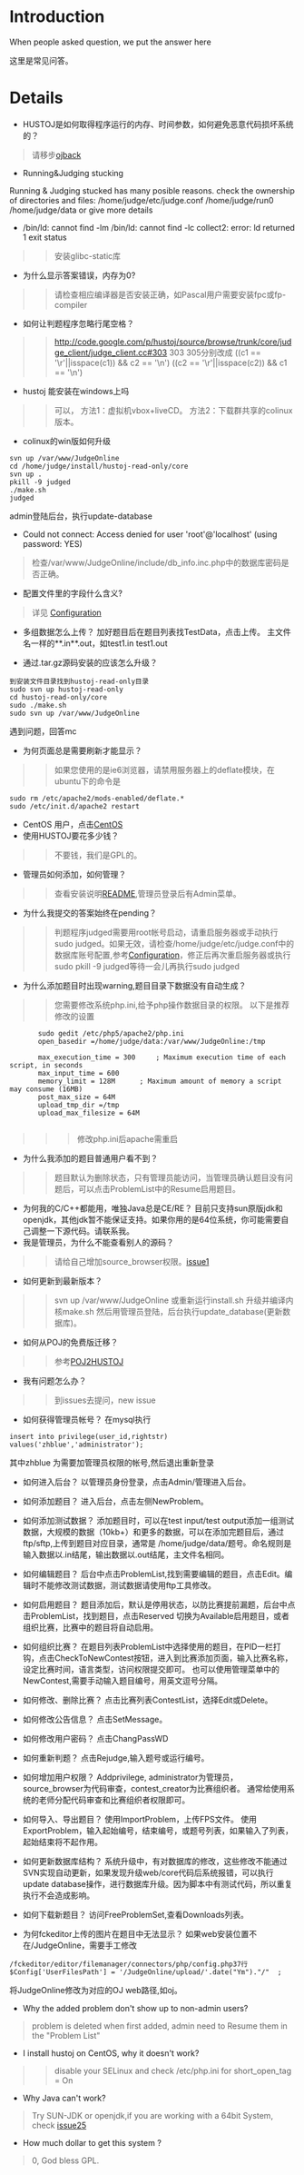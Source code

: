 # Introduction #


When people asked question, we put the answer here

这里是常见问答。

# Details #
  * HUSTOJ是如何取得程序运行的内存、时间参数，如何避免恶意代码损坏系统的？
> 请移步[ojback](ojback.md)

  * Running&Judging stucking

Running & Judging stucked has many posible reasons. check the ownership of directories and files: /home/judge/etc/judge.conf /home/judge/run0 /home/judge/data or give more details

  * /bin/ld: cannot find -lm /bin/ld: cannot find -lc collect2: error: ld returned 1 exit status
> > 安装glibc-static库

  * 为什么显示答案错误，内存为0?
> > 请检查相应编译器是否安装正确，如Pascal用户需要安装fpc或fp-compiler

  * 如何让判题程序忽略行尾空格？
> > http://code.google.com/p/hustoj/source/browse/trunk/core/judge_client/judge_client.cc#303
> > 303 305分别改成
> > ((c1 == '\r'||isspace(c1)) && c2 == '\n')
> > ((c2 == '\r'||isspace(c2)) && c1 == '\n')


  * hustoj  能安装在windows上吗
> > 可以，
> > 方法1：虚拟机vbox+liveCD。
> > 方法2：下载群共享的colinux版本。

  * colinux的win版如何升级
```
svn up /var/www/JudgeOnline
cd /home/judge/install/hustoj-read-only/core
svn up .
pkill -9 judged
./make.sh
judged
```
admin登陆后台，执行update-database

  * Could not connect: Access denied for user 'root'@'localhost' (using password: YES)

> 检查/var/www/JudgeOnline/include/db\_info.inc.php中的数据库密码是否正确。


  * 配置文件里的字段什么含义?
> 详见 [Configuration](Configuration.md)
  * 多组数据怎么上传？
加好题目后在题目列表找TestData，点击上传。
主文件名一样的**.in**.out，如test1.in test1.out

  * 通过.tar.gz源码安装的应该怎么升级？
```
到安装文件目录找到hustoj-read-only目录
sudo svn up hustoj-read-only
cd hustoj-read-only/core
sudo ./make.sh
sudo svn up /var/www/JudgeOnline
```
遇到问题，回答mc

  * 为何页面总是需要刷新才能显示？
> > 如果您使用的是ie6浏览器，请禁用服务器上的deflate模块，在ubuntu下的命令是
```
sudo rm /etc/apache2/mods-enabled/deflate.*
sudo /etc/init.d/apache2 restart
```
  * CentOS 用户，点击[CentOS](CentOS.md)
  * 使用HUSTOJ要花多少钱？
> > 不要钱，我们是GPL的。
  * 管理员如何添加，如何管理？
> > 查看安装说明[README](README.md),管理员登录后有Admin菜单。

  * 为什么我提交的答案始终在pending？
> > 判题程序judged需要用root帐号启动，请重启服务器或手动执行sudo judged。如果无效，请检查/home/judge/etc/judge.conf中的数据库账号配置,参考[Configuration](Configuration.md)，修正后再次重启服务器或执行sudo pkill -9 judged等待一会儿再执行sudo judged

  * 为什么添加题目时出现warning,题目目录下数据没有自动生成？
> > 您需要修改系统php.ini,给予php操作数据目录的权限。
> > 以下是推荐修改的设置
```
       sudo gedit /etc/php5/apache2/php.ini 
       open_basedir =/home/judge/data:/var/www/JudgeOnline:/tmp  
       
       max_execution_time = 300     ; Maximum execution time of each script, in seconds
       max_input_time = 600 
       memory_limit = 128M      ; Maximum amount of memory a script may consume (16MB)
       post_max_size = 64M
       upload_tmp_dir =/tmp
       upload_max_filesize = 64M
      
```
> > > 修改php.ini后apache需重启

  * 为什么我添加的题目普通用户看不到？

> > 题目默认为删除状态，只有管理员能访问，当管理员确认题目没有问题后，可以点击ProblemList中的Resume启用题目。

  * 为何我的C/C++都能用，唯独Java总是CE/RE？
目前只支持sun原版jdk和openjdk，其他jdk暂不能保证支持。如果你用的是64位系统，你可能需要自己调整一下源代码。请联系我。
  * 我是管理员，为什么不能查看别人的源码？
> > 请给自己增加source\_browser权限。[issue1](https://code.google.com/p/hustoj/issues/detail?id=1)
  * 如何更新到最新版本？
> > svn up /var/www/JudgeOnline
> > 或重新运行install.sh
> > 升级并编译内核make.sh
> > 然后用管理员登陆，后台执行update\_database(更新数据库)。
  * 如何从POJ的免费版迁移？
> > 参考[POJ2HUSTOJ](POJ2HUSTOJ.md)

  * 我有问题怎么办？
> > 到issues去提问，new issue

  * 如何获得管理员帐号？
在mysql执行
```
insert into privilege(user_id,rightstr) values('zhblue','administrator');
```
其中zhblue 为需要加管理员权限的帐号,然后退出重新登录

  * 如何进入后台？
以管理员身份登录，点击Admin/管理进入后台。

  * 如何添加题目？
进入后台，点击左侧NewProblem。

  * 如何添加测试数据？
添加题目时，可以在test input/test output添加一组测试数据，大规模的数据（10kb+）和更多的数据，可以在添加完题目后，通过ftp/sftp,上传到题目对应目录，通常是 /home/judge/data/题号。命名规则是输入数据以.in结尾，输出数据以.out结尾，主文件名相同。

  * 如何编辑题目？
后台中点击ProblemList,找到需要编辑的题目，点击Edit。编辑时不能修改测试数据，测试数据请使用ftp工具修改。

  * 如何启用题目？
题目添加后，默认是停用状态，以防比赛提前漏题，后台中点击ProblemList，找到题目，点击Reserved 切换为Available启用题目，或者组织比赛，比赛中的题目将自动启用。

  * 如何组织比赛？
在题目列表ProblemList中选择使用的题目，在PID一栏打钩，点击CheckToNewContest按钮，进入到比赛添加页面，输入比赛名称，设定比赛时间，语言类型，访问权限提交即可。
也可以使用管理菜单中的NewContest,需要手动输入题目编号，用英文逗号分隔。

  * 如何修改、删除比赛？
点击比赛列表ContestList，选择Edit或Delete。

  * 如何修改公告信息？
点击SetMessage。

  * 如何修改用户密码？
点击ChangPassWD

  * 如何重新判题？
点击Rejudge,输入题号或运行编号。

  * 如何增加用户权限？
Addprivilege, administrator为管理员，source\_browser为代码审查，contest\_creator为比赛组织者。
通常给使用系统的老师分配代码审查和比赛组织者权限即可。

  * 如何导入、导出题目？
使用ImportProblem，上传FPS文件。
使用ExportProblem，输入起始编号，结束编号，或题号列表，如果输入了列表，起始结束将不起作用。

  * 如何更新数据库结构？
系统升级中，有对数据库的修改，这些修改不能通过SVN实现自动更新，如果发现升级web/core代码后系统报错，可以执行update database操作，进行数据库升级。因为脚本中有测试代码，所以重复执行不会造成影响。

  * 如何下载新题目？
访问FreeProblemSet,查看Downloads列表。
  * 为何fckeditor上传的图片在题目中无法显示？
如果web安装位置不在/JudgeOnline，需要手工修改
```
/fckeditor/editor/filemanager/connectors/php/config.php37行
$Config['UserFilesPath'] = '/JudgeOnline/upload/'.date("Ym")."/"  ;
```
将JudgeOnline修改为对应的OJ web路径,如oj。

  * Why the added problem don't show up to non-admin users?


> problem is deleted when first added, admin need to Resume them in the "Problem List"

  * I install hustoj on CentOS, why it doesn't work?
> > disable your SELinux and check /etc/php.ini for short\_open\_tag = On

  * Why Java can't work?


> Try SUN-JDK or openjdk,if you are working with a 64bit System, check [issue25](https://code.google.com/p/hustoj/issues/detail?id=25)

  * How much dollar to get this system ?

> 0, God bless GPL.